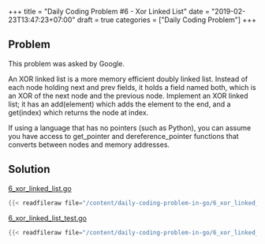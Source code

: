 +++
title = "Daily Coding Problem #6 - Xor Linked List"
date = "2019-02-23T13:47:23+07:00"
draft = true
categories = ["Daily Coding Problem"]
+++

## Problem

This problem was asked by Google.

An XOR linked list is a more memory efficient doubly linked list. Instead of each node holding next and prev fields, it holds a field named both, which is an XOR of the next node and the previous node. Implement an XOR linked list; it has an add(element) which adds the element to the end, and a get(index) which returns the node at index.

If using a language that has no pointers (such as Python), you can assume you have access to get_pointer and dereference_pointer functions that converts between nodes and memory addresses.

## Solution

[6_xor_linked_list.go](https://github.com/khoi/daily-coding-problem-in-go/blob/master/6_xor_linked_list.go)

```go
{{< readfileraw file="/content/daily-coding-problem-in-go/6_xor_linked_list.go" >}}
```

[6_xor_linked_list_test.go](https://github.com/khoi/daily-coding-problem-in-go/blob/master/6_xor_linked_list_test.go)

```go
{{< readfileraw file="/content/daily-coding-problem-in-go/6_xor_linked_list_test.go" >}}
```

